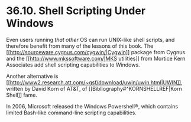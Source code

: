 # 36.10. Shell Scripting Under Windows

Even users running _that other_ OS can run UNIX-like shell scripts, and therefore benefit from many of the lessons of this book. The [[http://sourceware.cygnus.com/cygwin/|Cygwin]] package from Cygnus and the [[http://www.mkssoftware.com/|MKS utilities]] from Mortice Kern Associates add shell scripting capabilities to Windows.

Another alternative is [[http://www2.research.att.com/~gsf/download/uwin/uwin.html|UWIN]], written by David Korn of AT&T, of [[Bibliography#^KORNSHELLREF|Korn Shell]] fame.

In 2006, Microsoft released the Windows Powershell®, which contains limited Bash-like command-line scripting capabilities.

